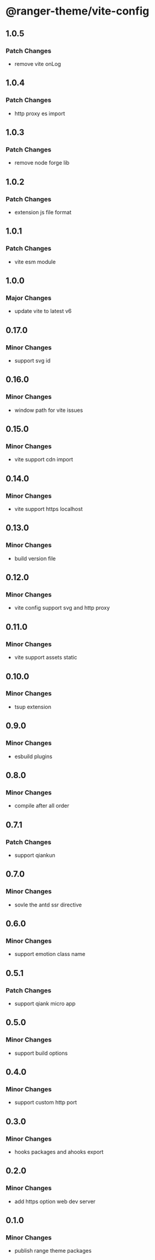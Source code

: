 # @ranger-theme/vite-config

## 1.0.5

### Patch Changes

- remove vite onLog

## 1.0.4

### Patch Changes

- http proxy es import

## 1.0.3

### Patch Changes

- remove node forge lib

## 1.0.2

### Patch Changes

- extension js file format

## 1.0.1

### Patch Changes

- vite esm module

## 1.0.0

### Major Changes

- update vite to latest v6

## 0.17.0

### Minor Changes

- support svg id

## 0.16.0

### Minor Changes

- window path for vite issues

## 0.15.0

### Minor Changes

- vite support cdn import

## 0.14.0

### Minor Changes

- vite support https localhost

## 0.13.0

### Minor Changes

- build version file

## 0.12.0

### Minor Changes

- vite config support svg and http proxy

## 0.11.0

### Minor Changes

- vite support assets static

## 0.10.0

### Minor Changes

- tsup extension

## 0.9.0

### Minor Changes

- esbuild plugins

## 0.8.0

### Minor Changes

- compile after all order

## 0.7.1

### Patch Changes

- support qiankun

## 0.7.0

### Minor Changes

- sovle the antd ssr directive

## 0.6.0

### Minor Changes

- support emotion class name

## 0.5.1

### Patch Changes

- support qiank micro app

## 0.5.0

### Minor Changes

- support build options

## 0.4.0

### Minor Changes

- support custom http port

## 0.3.0

### Minor Changes

- hooks packages and ahooks export

## 0.2.0

### Minor Changes

- add https option web dev server

## 0.1.0

### Minor Changes

- publish range theme packages
